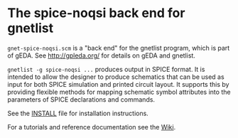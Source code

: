 # The spice-noqsi back end for gnetlist
`gnet-spice-noqsi.scm` is a "back end" for the gnetlist program, which is part of gEDA. See <http://gpleda.org/> for details on gEDA and gnetlist.

`gnetlist -g spice-noqsi ...` produces output in SPICE format. It is intended to allow the designer to produce schematics that can be used as input for both SPICE simulation and printed circuit layout. It supports this by providing flexible methods for mapping schematic symbol attributes into the parameters of SPICE declarations and commands.

See the [INSTALL](<https://github.com/noqsi/gnet-spice-noqsi/blob/master/INSTALL>) file for installation instructions. 

For a tutorials and reference documentation see the
[Wiki](<https://github.com/noqsi/gnet-spice-noqsi/wiki>).
